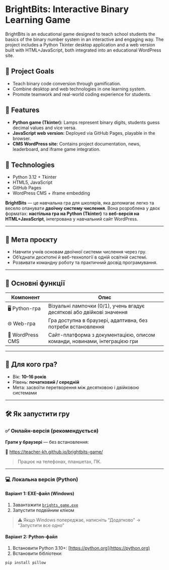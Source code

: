 # BrightBits: Interactive Binary Learning Game

BrightBits is an educational game designed to teach school students the basics of the binary number system in an interactive and engaging way. The project includes a Python Tkinter desktop application and a web version built with HTML+JavaScript, both integrated into an educational WordPress site.

## 🎯 Project Goals
- Teach binary code conversion through gamification.
- Combine desktop and web technologies in one learning system.
- Promote teamwork and real-world coding experience for students.

## 🚀 Features
- **Python game (Tkinter):** Lamps represent binary digits, students guess decimal values and vice versa.
- **JavaScript web version:** Deployed via GitHub Pages, playable in the browser.
- **CMS WordPress site:** Contains project documentation, news, leaderboard, and iframe game integration.

## 🧪 Technologies
- Python 3.12 + Tkinter
- HTML5, JavaScript
- GitHub Pages
- WordPress CMS + iframe embedding

**BrightBits** — це навчальна гра для школярів, яка допомагає легко та весело опанувати **двоїчну систему числення**. Вона розроблена у двох форматах: **настільна гра на Python (Tkinter)** та **веб-версія на HTML+JavaScript**, інтегрована у навчальний сайт WordPress.

---

## 🎯 Мета проєкту

- Навчити учнів основам двоїчної системи числення через гру.
- Об’єднати десктопні й веб-технології в одній освітній системі.
- Розвивати командну роботу та практичний досвід програмування.

---

## 🚀 Основні функції

| Компонент        | Опис                                                                 |
|------------------|----------------------------------------------------------------------|
| 🖥️ Python-гра    | Візуальні лампочки (0/1), учень вгадує десяткові або двійкові значення |
| 🌐 Web-гра       | Гра доступна в браузері, адаптивна, без потреби встановлення         |
| 🧩 WordPress CMS | Сайт-платформа з документацією, описом команди, новинами, інтеграцією гри |

---

## 👶 Для кого гра?

- Вік: **10–16 років**
- Рівень: **початковий / середній**
- Мета: засвоїти перетворення між десятковою і двійковою системами

---

## 🛠️ Як запустити гру

### ✅ Онлайн-версія (рекомендується)
**Грати у браузері** — без встановлення:

🔗 https://teacher-kh.github.io/brightbits-game/

> Працює на телефонах, планшетах, ПК.

---

### 💻 Локальна версія (Python)

#### Варіант 1: EXE-файл (Windows)
1. Завантажити [`brights_game.exe`](https://github.com/alphacodeKh/brights_game/releases)
2. Запустити подвійним кліком

> ⚠️ Якщо Windows попереджає, натисніть “Додатково” → “Запустити все одно”

#### Варіант 2: Python-файл
1. Встановити Python 3.10+: [https://python.org](https://python.org)
2. Встановити бібліотеки:
```bash
pip install pillow
